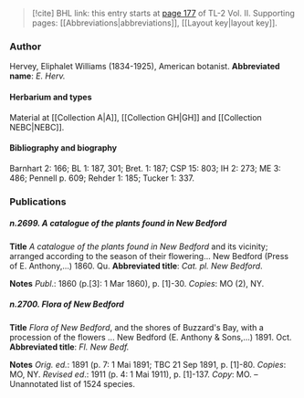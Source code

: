 > [!cite] BHL link: this entry starts at [page 177](https://www.biodiversitylibrary.org/page/33068419) of TL-2 Vol. II.
> Supporting pages: [[Abbreviations|abbreviations]], [[Layout key|layout key]].

### Author

Hervey, Eliphalet Williams (1834-1925), American botanist. 
**Abbreviated name**: *E. Herv.*

#### Herbarium and types

Material at [[Collection A|A]], [[Collection GH|GH]] and [[Collection NEBC|NEBC]].

#### Bibliography and biography

Barnhart 2: 166; BL 1: 187, 301; Bret. 1: 187; CSP 15: 803; IH 2: 273; ME 3: 486; Pennell p. 609; Rehder 1: 185; Tucker 1: 337.

### Publications

##### n.2699. A catalogue of the plants found in New Bedford

**Title**
*A catalogue of the plants found in New Bedford* and its vicinity; arranged according to the season of their flowering... New Bedford (Press of E. Anthony,...) 1860. Qu.
**Abbreviated title**: *Cat. pl. New Bedford*.

**Notes**
*Publ*.: 1860 (p.\[3\]: 1 Mar 1860), p. \[1\]-30. *Copies*: MO (2), NY.

##### n.2700. Flora of New Bedford

**Title**
*Flora of New Bedford*, and the shores of Buzzard's Bay, with a procession of the flowers ... New Bedford (E. Anthony & Sons,...) 1891. Oct.
**Abbreviated title**: *Fl. New Bedf.*

**Notes**
*Orig. ed.*: 1891 (p. 7: 1 Mai 1891; TBC 21 Sep 1891, p. \[1\]-80. *Copies*: MO, NY.
*Revised ed*.: 1911 (p. 4: 1 Mai 1911), p. \[1\]-137. *Copy*: MO. – Unannotated list of 1524 species.

